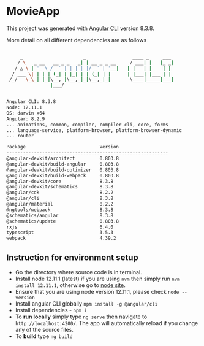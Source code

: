 # MovieApp

This project was generated with [Angular CLI](https://github.com/angular/angular-cli) version 8.3.8.

More detail on all different dependencies are as follows
```sh

     _                      _                 ____ _     ___
    / \   _ __   __ _ _   _| | __ _ _ __     / ___| |   |_ _|
   / △ \ | '_ \ / _` | | | | |/ _` | '__|   | |   | |    | |
  / ___ \| | | | (_| | |_| | | (_| | |      | |___| |___ | |
 /_/   \_\_| |_|\__, |\__,_|_|\__,_|_|       \____|_____|___|
                |___/


Angular CLI: 8.3.8
Node: 12.11.1
OS: darwin x64
Angular: 8.2.9
... animations, common, compiler, compiler-cli, core, forms
... language-service, platform-browser, platform-browser-dynamic
... router

Package                           Version
-----------------------------------------------------------
@angular-devkit/architect         0.803.8
@angular-devkit/build-angular     0.803.8
@angular-devkit/build-optimizer   0.803.8
@angular-devkit/build-webpack     0.803.8
@angular-devkit/core              8.3.8
@angular-devkit/schematics        8.3.8
@angular/cdk                      8.2.2
@angular/cli                      8.3.8
@angular/material                 8.2.2
@ngtools/webpack                  8.3.8
@schematics/angular               8.3.8
@schematics/update                0.803.8
rxjs                              6.4.0
typescript                        3.5.3
webpack                           4.39.2
```

## Instruction for environment setup

- Go the directory where source code is in terminal.
- Install node 12.11.1 (latest) if you are using `nvm` then simply run `nvm install 12.11.1`, otherwise go to [node site](https://nodejs.org/en/). 
- Ensure that you are using node version 12.11.1, please check `node --version`
- Install angular CLI globally `npm install -g @angular/cli`
- Install dependencies - `npm i`
- To **run locally** simply type `ng serve` then navigate to `http://localhost:4200/`. The app will automatically reload if you change any of the source files.
- To **build** type `ng build`
